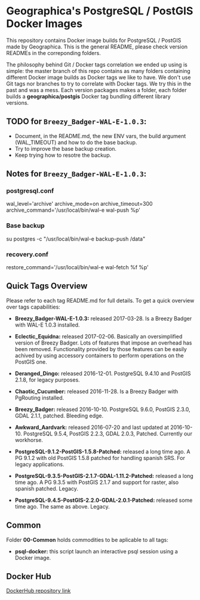 # Geographica's PostgreSQL / PostGIS Docker Images

This repository contains Docker image builds for PostgreSQL / PostGIS made by Geographica. This is the general README, please check version READMEs in the correponding folders.

The philosophy behind Git / Docker tags correlation we ended up using is simple: the master branch of this repo contains as many folders containing different Docker image builds as Docker tags we like to have. We don't use Git tags nor branches to try to correlate with Docker tags. We try this in the past and was a mess. Each version packages makes a folder, each folder builds a __geographica/postgis__ Docker tag bundling different library versions.


## TODO for `Breezy_Badger-WAL-E-1.0.3`:

- Document, in the README.md, the new ENV vars, the build argument (WAL_TIMEOUT) and how to do the base backup.
- Try to improve the base backup creation.
- Keep trying how to resotre the backup.


## Notes for `Breezy_Badger-WAL-E-1.0.3`:

### postgresql.conf

wal_level='archive'
archive_mode=on
archive_timeout=300
archive_command='/usr/local/bin/wal-e wal-push %p'

### Base backup

su postgres -c "/usr/local/bin/wal-e backup-push /data"

### recovery.conf

restore_command='/usr/local/bin/wal-e wal-fetch %f %p'


## Quick Tags Overview

Please refer to each tag README.md for full details. To get a quick overview over tags capabilities:

- __Breezy_Badger-WAL-E-1.0.3:__ released 2017-03-28. Is a Breezy Badger with WAL-E 1.0.3 installed.

- __Eclectic_Equidna:__ released 2017-02-06. Basically an oversimplified version of Breezy Badger. Lots of features that impose an overhead has been removed. Functionality provided by those features can be easily achived by using accessory containers to perform operations on the PostGIS one.

- __Deranged_Dingo:__ released 2016-12-01. PostgreSQL 9.4.10 and PostGIS 2.1.8, for legacy purposes.

- __Chaotic_Cucumber:__ released 2016-11-28. Is a Breezy Badger with PgRouting installed.

- __Breezy_Badger:__ released 2016-10-10. PostgreSQL 9.6.0, PostGIS 2.3.0, GDAL 2.1.1, patched. Bleeding edge.

- __Awkward_Aardvark:__ released 2016-07-20 and last updated at 2016-10-10. PostgreSQL 9.5.4, PostGIS 2.2.3, GDAL 2.0.3, Patched. Currently our workhorse.

- __PostgreSQL-9.1.2-PostGIS-1.5.8-Patched:__ released a long time ago. A PG 9.1.2 with old PostGIS 1.5.8 patched for handling spanish SRS. For legacy applications.

- __PostgreSQL-9.3.5-PostGIS-2.1.7-GDAL-1.11.2-Patched:__ released a long time ago. A PG 9.3.5 with PostGIS 2.1.7 and support for raster, also spanish patched. Legacy.

- __PostgreSQL-9.4.5-PostGIS-2.2.0-GDAL-2.0.1-Patched:__ released some time ago. The same as above. Legacy.


## Common

Folder __00-Common__ holds commodities to be aplicable to all tags:

- __psql-docker:__ this script launch an interactive psql session using a Docker image.

## Docker Hub

[DockerHub repository link](https://hub.docker.com/r/geographica/postgis/)
